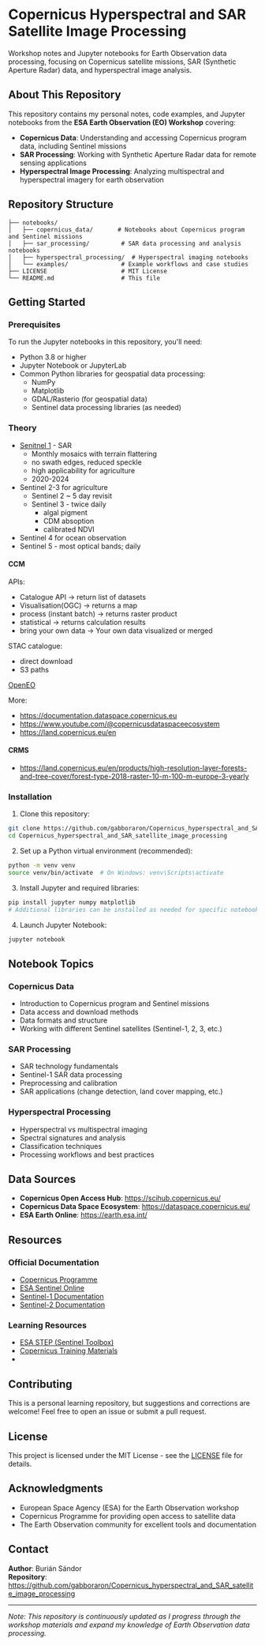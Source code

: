 # Copernicus Hyperspectral and SAR Satellite Image Processing

Workshop notes and Jupyter notebooks for Earth Observation data processing, focusing on Copernicus satellite missions, SAR (Synthetic Aperture Radar) data, and hyperspectral image analysis.

## About This Repository

This repository contains my personal notes, code examples, and Jupyter notebooks from the **ESA Earth Observation (EO) Workshop** covering:

- **Copernicus Data**: Understanding and accessing Copernicus program data, including Sentinel missions
- **SAR Processing**: Working with Synthetic Aperture Radar data for remote sensing applications
- **Hyperspectral Image Processing**: Analyzing multispectral and hyperspectral imagery for earth observation

## Repository Structure

```
├── notebooks/
│   ├── copernicus_data/       # Notebooks about Copernicus program and Sentinel missions
│   ├── sar_processing/         # SAR data processing and analysis notebooks
│   ├── hyperspectral_processing/  # Hyperspectral imaging notebooks
│   └── examples/               # Example workflows and case studies
├── LICENSE                     # MIT License
└── README.md                   # This file
```

## Getting Started

### Prerequisites

To run the Jupyter notebooks in this repository, you'll need:

- Python 3.8 or higher
- Jupyter Notebook or JupyterLab
- Common Python libraries for geospatial data processing:
  - NumPy
  - Matplotlib
  - GDAL/Rasterio (for geospatial data)
  - Sentinel data processing libraries (as needed)

### Theory
- [Senitnel 1](https://sentinels.copernicus.eu/copernicus/sentinel-1) - SAR
    - Monthly mosaics with terrain flattering
    - no swath edges, reduced speckle
    - high applicability for agriculture
    - 2020-2024
- Sentinel 2-3 for agriculture
  - Sentinel 2  ~ 5 day revisit
  - Sentinel 3  - twice daily
    - algal pigment
    - CDM absoption
    - calibrated NDVI 
- Sentinel 4 for ocean observation
- Sentinel 5 - most optical bands; daily

#### CCM
APIs:
+ Catalogue API -> return list of datasets
+ Visualisation(OGC) -> returns a map
+ process (instant batch) -> returns raster product
+ statistical -> returns calculation results
+ bring your own data -> Your own data visualized or merged

STAC catalogue:
- direct download
- S3 paths

[OpenEO](https://openeo.org/)

More:
- https://documentation.dataspace.copernicus.eu
- https://www.youtube.com/@copernicusdataspaceecosystem
- https://land.copernicus.eu/en

#### CRMS
- https://land.copernicus.eu/en/products/high-resolution-layer-forests-and-tree-cover/forest-type-2018-raster-10-m-100-m-europe-3-yearly

### Installation

1. Clone this repository:
```bash
git clone https://github.com/gabboraron/Copernicus_hyperspectral_and_SAR_satellite_image_processing.git
cd Copernicus_hyperspectral_and_SAR_satellite_image_processing
```

2. Set up a Python virtual environment (recommended):
```bash
python -m venv venv
source venv/bin/activate  # On Windows: venv\Scripts\activate
```

3. Install Jupyter and required libraries:
```bash
pip install jupyter numpy matplotlib
# Additional libraries can be installed as needed for specific notebooks
```

4. Launch Jupyter Notebook:
```bash
jupyter notebook
```

## Notebook Topics

### Copernicus Data
- Introduction to Copernicus program and Sentinel missions
- Data access and download methods
- Data formats and structure
- Working with different Sentinel satellites (Sentinel-1, 2, 3, etc.)

### SAR Processing
- SAR technology fundamentals
- Sentinel-1 SAR data processing
- Preprocessing and calibration
- SAR applications (change detection, land cover mapping, etc.)

### Hyperspectral Processing
- Hyperspectral vs multispectral imaging
- Spectral signatures and analysis
- Classification techniques
- Processing workflows and best practices

## Data Sources

- **Copernicus Open Access Hub**: https://scihub.copernicus.eu/
- **Copernicus Data Space Ecosystem**: https://dataspace.copernicus.eu/
- **ESA Earth Online**: https://earth.esa.int/

## Resources

### Official Documentation
- [Copernicus Programme](https://www.copernicus.eu/)
- [ESA Sentinel Online](https://sentinels.copernicus.eu/)
- [Sentinel-1 Documentation](https://sentinels.copernicus.eu/web/sentinel/missions/sentinel-1)
- [Sentinel-2 Documentation](https://sentinels.copernicus.eu/web/sentinel/missions/sentinel-2)

### Learning Resources
- [ESA STEP (Sentinel Toolbox)](http://step.esa.int/)
- [Copernicus Training Materials](https://www.copernicus.eu/en/opportunities/education/training-materials)
- 

## Contributing

This is a personal learning repository, but suggestions and corrections are welcome! Feel free to open an issue or submit a pull request.

## License

This project is licensed under the MIT License - see the [LICENSE](LICENSE) file for details.

## Acknowledgments

- European Space Agency (ESA) for the Earth Observation workshop
- Copernicus Programme for providing open access to satellite data
- The Earth Observation community for excellent tools and documentation

## Contact

**Author**: Burián Sándor  
**Repository**: https://github.com/gabboraron/Copernicus_hyperspectral_and_SAR_satellite_image_processing

---

*Note: This repository is continuously updated as I progress through the workshop materials and expand my knowledge of Earth Observation data processing.*
